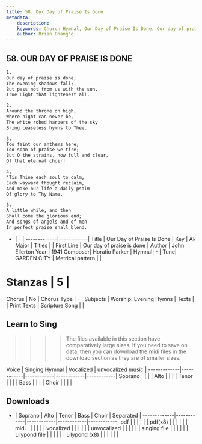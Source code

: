 ```yaml
---
title: 58. Our Day of Praise Is Done
metadata:
    description: 
    keywords: Church Hymnal, Our Day of Praise Is Done, Our day of praise is done, 
    author: Brian Onang'o
---
```



## 58. OUR DAY OF PRAISE IS DONE

```txt
1.
Our day of praise is done; 
The evening shadows fall; 
But pass not from us with the sun, 
True Light that lightenest all. 

2.
Around the throne on high, 
Where night can never be, 
The white robed harpers of the sky 
Bring ceaseless hymns to Thee. 

3.
Too faint our anthems here; 
Too soon of praise we tire; 
But O the strains, how full and clear, 
Of that eternal choir! 

4.
'Tis Thine each soul to calm, 
Each wayward thought reclaim, 
And make our life a daily psalm 
Of glory to Thy Name. 

5.
A little while, and then 
Shall come the glorious end; 
And songs of angels and of men 
In perfect praise shall blend.

```

- |   -  |
-------------|------------|
Title | Our Day of Praise Is Done |
Key | A♭ Major |
Titles |  |
First Line | Our day of praise is done |
Author | John Ellerton
Year | 1941
Composer| Horatio Parker |
Hymnal|  - |
Tune| GARDEN CITY |
Metrical pattern | |
# Stanzas | 5 |
Chorus | No |
Chorus Type | - |
Subjects | Worship: Evening Hymns |
Texts |  |
Print Texts | 
Scripture Song |  |
  
## Learn to Sing

>>>> The files available in this section have comparatively large sizes. If you need to save on data, then you can download the midi files in the download section as they are of smaller sizes.

Voice |  Singing Hymnal | Vocalized | unvocalized music |
-------------|------------|------------|------------|------------|
Soprano | | | |
Alto | | | |
Tenor | | | |
Bass | | | |
Choir | | | |

## Downloads

- |  Soprano | Alto | Tenor | Bass | Choir | Separated |
-------------|------------|------------|------------|------------|
pdf | | | | | |
pdf(x8) | | | | | |
midi | | | | | |
vocalized | | | | | |
unvocalized | | | | | |
singing file | | | | | |
Lilypond file | | | | | |
Lilypond (x8) | | | | | |
  